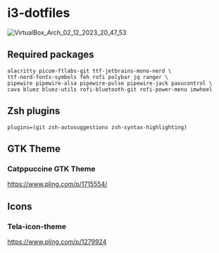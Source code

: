 # i3-dotfiles

![VirtualBox_Arch_02_12_2023_20_47_53](https://github.com/atemcozz/i3-dotfiles/assets/71273732/d62467a5-1d13-429a-93dd-14621a45a758)

## Required packages
```
alacritty picom-ftlabs-git ttf-jetbrains-mono-nerd \
ttf-nerd-fonts-symbols feh rofi polybar jq ranger \
pipewire pipewire-alsa pipewire-pulse pipewire-jack pavucontrol \
cava bluez bluez-utils rofi-bluetooth-git rofi-power-menu imwheel 
```
## Zsh plugins
```
plugins=(git zsh-autosuggestions zsh-syntax-highlighting)
```

## GTK Theme
### Catppuccine GTK Theme
https://www.pling.com/p/1715554/

## Icons
### Tela-icon-theme
https://www.pling.com/p/1279924
